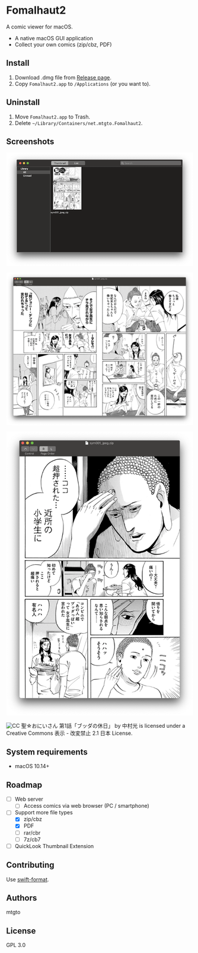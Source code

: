 Fomalhaut2
====
A comic viewer for macOS.

- A native macOS GUI application
- Collect your own comics (zip/cbz, PDF)

## Install

1. Download .dmg file from [Release page](https://github.com/mtgto/Fomalhaut2/releases).
2. Copy `Fomalhaut2.app` to `/Applications` (or you want to).

## Uninstall

1. Move `Fomalhaut2.app` to Trash.
2. Delete `~/Library/Containers/net.mtgto.Fomalhaut2`.

## Screenshots

![Collection screenshot](https://github.com/mtgto/Fomalhaut2/blob/gh-pages/screenshot1.png)

![Viewer screenshot](https://github.com/mtgto/Fomalhaut2/blob/gh-pages/screenshot2.png)

![Viewer screenshot2](https://github.com/mtgto/Fomalhaut2/blob/gh-pages/screenshot3.png)

![CC](https://licensebuttons.net/l/by-nd/2.1/jp/88x31.png) 聖☆おにいさん 第1話「ブッダの休日」 by 中村光 is licensed under a Creative Commons 表示 - 改変禁止 2.1 日本 License.

## System requirements

- macOS 10.14+

## Roadmap

- [ ] Web server
   - [ ] Access comics via web browser (PC / smartphone)
- [ ] Support more file types
   - [x] zip/cbz
   - [x] PDF
   - [ ] rar/cbr
   - [ ] 7z/cb7
- [ ] QuickLook Thumbnail Extension

## Contributing

Use [swift-format](https://github.com/apple/swift-format).

## Authors

mtgto

## License

GPL 3.0
